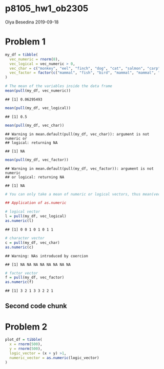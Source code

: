 p8105\_hw1\_ob2305
================
Olya Besedina
2019-09-18

# Problem 1

``` r
my_df = tibble(
  vec_numeric = rnorm(8),
  vec_logical = vec_numeric > 0,
  vec_char = c("monkey", "eel", "finch", "dog", "cat", "salmon", "carp","parrot"),
  vec_factor = factor(c("mammal", "fish", "bird", "mammal", "mammal", "fish", "fish", "bird"))
)

# The mean of the variables inside the data frame
mean(pull(my_df, vec_numeric))
```

    ## [1] 0.06295493

``` r
mean(pull(my_df, vec_logical))
```

    ## [1] 0.5

``` r
mean(pull(my_df, vec_char))
```

    ## Warning in mean.default(pull(my_df, vec_char)): argument is not numeric or
    ## logical: returning NA

    ## [1] NA

``` r
mean(pull(my_df, vec_factor))
```

    ## Warning in mean.default(pull(my_df, vec_factor)): argument is not numeric
    ## or logical: returning NA

    ## [1] NA

``` r
# You can only take a mean of numeric or logical vectors, thus mean(vec_char) and mean(vec_factor) are not applicable.

## Application of as.numeric

# logical vector
l = pull(my_df, vec_logical)
as.numeric(l)
```

    ## [1] 0 0 1 0 1 0 1 1

``` r
# character vector
c = pull(my_df, vec_char)
as.numeric(c)
```

    ## Warning: NAs introduced by coercion

    ## [1] NA NA NA NA NA NA NA NA

``` r
# factor vector
f = pull(my_df, vec_factor)
as.numeric(f)
```

    ## [1] 3 2 1 3 3 2 2 1

## Second code chunk

# Problem 2

``` r
plot_df = tibble(
  x = rnorm(500),
  y = rnorm(500),
  logic_vector = (x + y) >1,
  numeric_vector = as.numeric(logic_vector)
)
```

